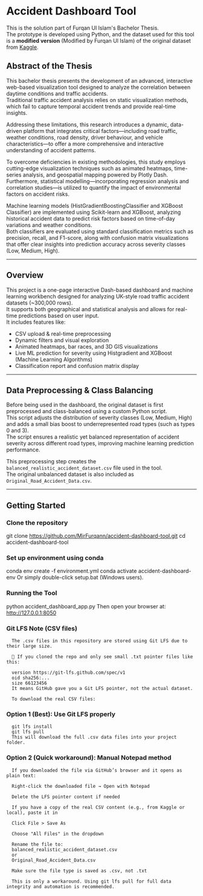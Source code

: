 # Accident Dashboard Tool

This is the solution part of Furqan Ul Islam's Bachelor Thesis.  
The prototype is developed using Python, and the dataset used for this tool is a **modified version** (Modified by Furqan Ul Islam) of the original dataset from [Kaggle](https://www.kaggle.com/datasets/nextmillionaire/car-accident-dataset).


## Abstract of the Thesis

This bachelor thesis presents the development of an advanced, interactive web-based visualization tool designed to analyze the correlation between daytime conditions and traffic accidents.  
Traditional traffic accident analysis relies on static visualization methods, which fail to capture temporal accident trends and provide real-time insights.

Addressing these limitations, this research introduces a dynamic, data-driven platform that integrates critical factors—including road traffic, weather conditions, road density, driver behaviour, and vehicle characteristics—to offer a more comprehensive and interactive understanding of accident patterns.  

To overcome deficiencies in existing methodologies, this study employs cutting-edge visualization techniques such as animated heatmaps, time-series analysis, and geospatial mapping powered by Plotly Dash.  
Furthermore, statistical modelling—incorporating regression analysis and correlation studies—is utilized to quantify the impact of environmental factors on accident risks.

Machine learning models (HistGradientBoostingClassifier and XGBoost Classifier) are implemented using Scikit-learn and XGBoost, analyzing historical accident data to predict risk factors based on time-of-day variations and weather conditions.  
Both classifiers are evaluated using standard classification metrics such as precision, recall, and F1-score, along with confusion matrix visualizations that offer clear insights into prediction accuracy across severity classes (Low, Medium, High).

---

## Overview

This project is a one-page interactive Dash-based dashboard and machine learning workbench designed for analyzing UK-style road traffic accident datasets (~300,000 rows).  
It supports both geographical and statistical analysis and allows for real-time predictions based on user input.  
It includes features like:

- CSV upload & real-time preprocessing
- Dynamic filters and visual exploration
- Animated heatmaps, bar races, and 3D GIS visualizations
- Live ML prediction for severity using Histgradient and XGBoost (Machine Learning Algorithms) 
- Classification report and confusion matrix display

---

## Data Preprocessing & Class Balancing

Before being used in the dashboard, the original dataset is first preprocessed and class-balanced using a custom Python script.  
This script adjusts the distribution of severity classes (Low, Medium, High) and adds a small bias boost to underrepresented road types (such as types 0 and 3).  
The script ensures a realistic yet balanced representation of accident severity across different road types, improving machine learning prediction performance.  

This preprocessing step creates the `balanced_realistic_accident_dataset.csv` file used in the tool.  
The original unbalanced dataset is also included as `Original_Road_Accident_Data.csv`.

---

## Getting Started

### Clone the repository
  git clone https://github.com/MirFurqann/accident-dashboard-tool.git
  cd accident-dashboard-tool
  
### Set up environment using conda
  conda env create -f environment.yml
  conda activate accident-dashboard-env
  Or simply double-click setup.bat (Windows users).

### Running the Tool
  python accident_dashboard_app.py
  Then open your browser at:
  http://127.0.0.1:8050

### Git LFS Note (CSV files)
      The .csv files in this repository are stored using Git LFS due to their large size.
      
      🔹 If you cloned the repo and only see small .txt pointer files like this:
      
      version https://git-lfs.github.com/spec/v1
      oid sha256:...
      size 66123456
      It means GitHub gave you a Git LFS pointer, not the actual dataset.
      
      To download the real CSV files:
  ### Option 1 (Best): Use Git LFS properly
      
      git lfs install
      git lfs pull
      This will download the full .csv data files into your project folder.
      
  ### Option 2 (Quick workaround): Manual Notepad method
      
      If you downloaded the file via GitHub’s browser and it opens as plain text:
      
      Right-click the downloaded file → Open with Notepad
      
      Delete the LFS pointer content if needed
      
      If you have a copy of the real CSV content (e.g., from Kaggle or local), paste it in
      
      Click File > Save As
      
      Choose "All Files" in the dropdown
      
      Rename the file to:
      balanced_realistic_accident_dataset.csv
      or
      Original_Road_Accident_Data.csv
      
      Make sure the file type is saved as .csv, not .txt
      
      This is only a workaround. Using git lfs pull for full data integrity and automation is recommended.

